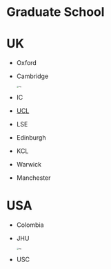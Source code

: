 # Graduate School

# UK

- Oxford

- Cambridge

  <img src="https://gitee.com/chongfengling/picbed_fan/raw/master/img/%E5%BE%AE%E4%BF%A1%E5%9B%BE%E7%89%87_20210416143456.png" alt="img" style="zoom:25%;" />

- IC

- [UCL](intro-program\grad-school\ucl.md)

- LSE

- Edinburgh

- KCL

- Warwick

- Manchester

# USA

- Colombia

- JHU

  <img src="https://gitee.com/chongfengling/picbed_fan/raw/master/img/%E5%BE%AE%E4%BF%A1%E5%9B%BE%E7%89%87_20210416140026.jpg" alt="img" style="zoom: 25%;" />

- USC

